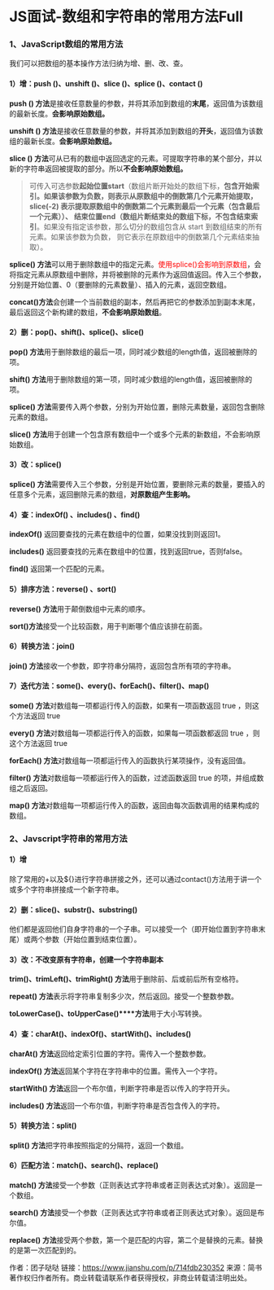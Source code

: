 # JS面试-数组和字符串的常用方法Full

### 1、JavaScript数组的常用方法

我们可以把数组的基本操作方法归纳为增、删、改、查。

#### **1）增：push ()、unshift ()、slice ()、splice ()、contact ()**

**push () 方法**是接收任意数量的参数，并将其添加到数组的**末尾**，返回值为该数组的最新长度。**会影响原始数组。**

**unshift () 方法**是接收任意数量的参数，并将其添加到数组的**开头**，返回值为该数组的最新长度。**会影响原始数组。**

**slice () 方法**可从已有的数组中返回选定的元素。可提取字符串的某个部分，并以新的字符串返回被提取的部分。所以**不会影响原始数组。**

>  可传入可选参数**起始位置start**（数组片断开始处的数组下标，**包含开始索引。**如果该参数为负数，则表示从原数组中的倒数第几个元素开始提取，slice(-2) 表示提取原数组中的倒数第二个元素到最后一个元素（包含最后一个元素））、
> **结束位置end**（数组片断结束处的数组下标**，不包含结束索引**。如果没有指定该参数，那么切分的数组包含从 start 到数组结束的所有元素。如果该参数为负数， 则它表示在原数组中的倒数第几个元素结束抽取）。

**splice() 方法**可以用于删除数组中的指定元素。<font color=red>使用splice()会影响到原数组</font>，会将指定元素从原数组中删除，并将被删除的元素作为返回值返回。传入三个参数，分别是开始位置、0（要删除的元素数量）、插入的元素，返回空数组。

**concat()方法**会创建一个当前数组的副本，然后再把它的参数添加到副本末尾，最后返回这个新构建的数组，**不会影响原始数组**。

#### **2）删：pop()、shift()、splice()、slice()**

**pop() 方法**用于删除数组的最后一项，同时减少数组的length值，返回被删除的项。

**shift() 方法**用于删除数组的第一项，同时减少数组的length值，返回被删除的项。

**splice() 方法**需要传入两个参数，分别为开始位置，删除元素数量，返回包含删除元素的数组。

**slice() 方法**用于创建一个包含原有数组中一个或多个元素的新数组，不会影响原始数组。

#### **3）改：splice()**

**splice() 方法**需要传入三个参数，分别是开始位置，要删除元素的数量，要插入的任意多个元素，返回删除元素的数组，**对原数组产生影响。**

#### **4）查：indexOf() 、includes() 、find()**

**indexOf()** 返回要查找的元素在数组中的位置，如果没找到则返回1。

**includes()** 返回要查找的元素在数组中的位置，找到返回true，否则false。

**find()** 返回第一个匹配的元素。

#### **5）排序方法：reverse() 、sort()**

**reverse() 方法**用于颠倒数组中元素的顺序。

**sort()方法**接受一个比较函数，用于判断哪个值应该排在前面。

#### **6）转换方法：join()**

**join() 方法**接收一个参数，即字符串分隔符，返回包含所有项的字符串。

#### **7）迭代方法：some()、every()、forEach()、filter()、map()**

**some() 方法**对数组每一项都运行传入的函数，如果有一项函数返回 true ，则这个方法返回 true

**every() 方法**对数组每一项都运行传入的函数，如果每一项函数都返回 true ，则这个方法返回 true

**forEach() 方法**对数组每一项都运行传入的函数执行某项操作，没有返回值。

**filter() 方法**对数组每一项都运行传入的函数，过滤函数返回 true 的项，并组成数组之后返回。

**map() 方法**对数组每一项都运行传入的函数，返回由每次函数调用的结果构成的数组。

### 2、Javscript字符串的常用方法

#### **1）增**

除了常用的+以及${}进行字符串拼接之外，还可以通过contact()方法用于讲一个或多个字符串拼接成一个新字符串。

#### **2）删：slice()、substr()、substring()**

他们都是返回他们自身字符串的一个子串。可以接受一个（即开始位置到字符串末尾）或两个参数（开始位置到结束位置）。

#### **3）改：不改变原有字符串，创建一个字符串副本**

**trim()、trimLeft()、trimRight() 方法**用于删除前、后或前后所有空格符。

**repeat() 方法**表示将字符串复制多少次，然后返回。接受一个整数参数。

**toLowerCase()、toUpperCase()****方法**用于大小写转换。

#### **4）查：charAt()、indexOf()、startWith()、includes()**

**charAt() 方法**返回给定索引位置的字符。需传入一个整数参数。

**indexOf() 方法**返回某个字符在字符串中的位置。需传入一个字符。

**startWith() 方法**返回一个布尔值，判断字符串是否以传入的字符开头。

**includes() 方法**返回一个布尔值，判断字符串是否包含传入的字符。

#### **5）转换方法：split()**

**split() 方法**把字符串按照指定的分隔符，返回一个数组。

#### **6）匹配方法：match()、search()、replace()**

**match() 方法**接受一个参数（正则表达式字符串或者正则表达式对象）。返回是一个数组。

**search() 方法**接受一个参数（正则表达式字符串或者正则表达式对象）。返回是布尔值。

**replace() 方法**接受两个参数，第一个是匹配的内容，第二个是替换的元素。替换的是第一次匹配到的。



作者：团子哒哒
链接：https://www.jianshu.com/p/714fdb230352
来源：简书
著作权归作者所有。商业转载请联系作者获得授权，非商业转载请注明出处。

